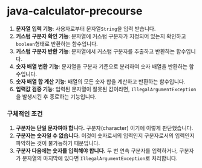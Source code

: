 # java-calculator-precourse
1. **문자열 입력 기능**: 사용자로부터 문자열``String``을 입력 받습니다.
2. **커스텀 구분자 확인 기능**: 문자열에 커스텀 구분자가 지정되어 있는지 확인하고 ``boolean``형태로 반환하는 함수입니다.
3. **커스텀 구분자 반환 기능**: 문자열에서 커스텀 구분자를 추출하고 반환하는 함수입니다.
4. **숫자 배열 변환 기능**: 문자열을 구분자 기준으로 분리하여 숫자 배열을 반환하는 함수입니다.
5. **숫자 배열 합 계산 기능**: 배열의 모든 숫자 합을 계산하고 반환하는 함수입니다.
6. **입력값 검증 기능**: 입력된 문자열이 잘못된 값이라면, ``IllegalArgumentException``을 발생시킨 후 종료하는 기능입니다. 

### 구체적인 조건
1. **구분자는 단일 문자여야 합니다.** 구분자(character) 이기에 이렇게 판단했습니다.
2. **구분자는 숫자일 수 없습니다.** 이것이 숫자로서의 입력인지 구분자로서의 입력인지 파악하는 것이 불가능하기 때문입니다.
3. **구분자 다음에는 숫자를 입력해야 합니다.** 두 번 연속 구분자를 입력하거나, 구분자가 문자열의 마지막에 있다면 ``IllegalArgumentException``로 처리합니다.